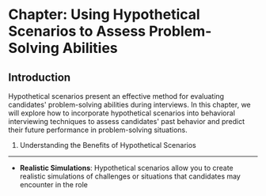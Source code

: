 Chapter: Using Hypothetical Scenarios to Assess Problem-Solving Abilities
=========================================================================

Introduction
------------

Hypothetical scenarios present an effective method for evaluating candidates' problem-solving abilities during interviews. In this chapter, we will explore how to incorporate hypothetical scenarios into behavioral interviewing techniques to assess candidates' past behavior and predict their future performance in problem-solving situations.

1. Understanding the Benefits of Hypothetical Scenarios
-------------------------------------------------------

* **Realistic Simulations**: Hypothetical scenarios allow you to create realistic simulations of challenges or situations that candidates may encounter in the role

